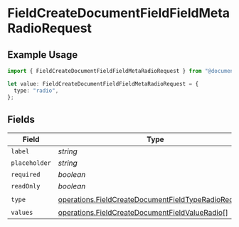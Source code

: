 # FieldCreateDocumentFieldFieldMetaRadioRequest

## Example Usage

```typescript
import { FieldCreateDocumentFieldFieldMetaRadioRequest } from "@documenso/sdk-typescript/models/operations";

let value: FieldCreateDocumentFieldFieldMetaRadioRequest = {
  type: "radio",
};
```

## Fields

| Field                                                                                                                        | Type                                                                                                                         | Required                                                                                                                     | Description                                                                                                                  |
| ---------------------------------------------------------------------------------------------------------------------------- | ---------------------------------------------------------------------------------------------------------------------------- | ---------------------------------------------------------------------------------------------------------------------------- | ---------------------------------------------------------------------------------------------------------------------------- |
| `label`                                                                                                                      | *string*                                                                                                                     | :heavy_minus_sign:                                                                                                           | N/A                                                                                                                          |
| `placeholder`                                                                                                                | *string*                                                                                                                     | :heavy_minus_sign:                                                                                                           | N/A                                                                                                                          |
| `required`                                                                                                                   | *boolean*                                                                                                                    | :heavy_minus_sign:                                                                                                           | N/A                                                                                                                          |
| `readOnly`                                                                                                                   | *boolean*                                                                                                                    | :heavy_minus_sign:                                                                                                           | N/A                                                                                                                          |
| `type`                                                                                                                       | [operations.FieldCreateDocumentFieldTypeRadioRequest2](../../models/operations/fieldcreatedocumentfieldtyperadiorequest2.md) | :heavy_check_mark:                                                                                                           | N/A                                                                                                                          |
| `values`                                                                                                                     | [operations.FieldCreateDocumentFieldValueRadio](../../models/operations/fieldcreatedocumentfieldvalueradio.md)[]             | :heavy_minus_sign:                                                                                                           | N/A                                                                                                                          |